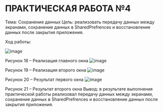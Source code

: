 # ПРАКТИЧЕСКАЯ РАБОТА №4
Тема: Сохранение данных
Цель: реализовать передачу данных между экранами, сохранение данных в SharedPrefrences и восстановление данных после закрытия приложения.

Ход работы:

![image](https://user-images.githubusercontent.com/114290206/208182110-f64eda5b-f096-4205-ae5f-f7b14ad14d1a.png)

Рисунок 18 – Реализация главного окна
 ![image](https://user-images.githubusercontent.com/114290206/208182121-24f48548-2654-4af0-b325-b55931f55326.png)

Рисунок 19 – Реализация второго окна
 ![image](https://user-images.githubusercontent.com/114290206/208182132-e82969e3-b698-41ce-818f-d6d845f0cee5.png)

Рисунок 20 – Результат первого окна
 ![image](https://user-images.githubusercontent.com/114290206/208182143-69ba269e-eaa1-4465-a727-6db759ba54f4.png)

Рисунок 21 – Результат второго окна
Вывод: в результате выполнения практической работы реализовал передачу данных между экранами, сохранение данных в SharedPrefrences и восстановление данных после закрытия приложения.
